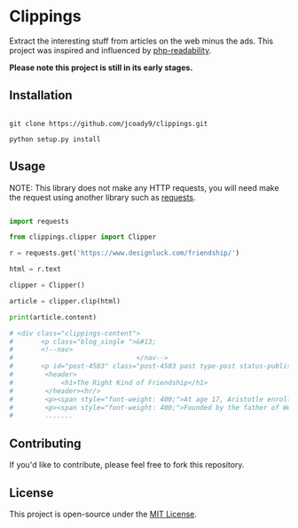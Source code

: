 # Clippings

Extract the interesting stuff from articles on the web minus the ads. This project was inspired and influenced by [php-readability](https://github.com/j0k3r/php-readability).

**Please note this project is still in its early stages.**

## Installation

```

git clone https://github.com/jcoady9/clippings.git

python setup.py install

```

## Usage

NOTE: This library does not make any HTTP requests, you will need make the request using another library such as [requests](https://github.com/requests/requests).

```python

import requests

from clippings.clipper import Clipper

r = requests.get('https://www.designluck.com/friendship/')

html = r.text

clipper = Clipper()

article = clipper.clip(html)

print(article.content)

# <div class="clippings-content">
#       <p class="blog_single ">&#13;
# 		<!--nav>
# 								</nav-->
# 		<p id="post-4503" class="post-4503 post type-post status-publish format-standard hentry category-humanity category-library">
#        <header>
#            <h1>The Right Kind of Friendship</h1>
#        </header><hr/>
#        <p><span style="font-weight: 400;">At age 17, Aristotle enrolled in the Platonic Academy. He would stay there for 20 years.</span></p>
#        <p><span style="font-weight: 400;">Founded by the father of Western philosophy, the Greek philosopher Plato,
#        .......

```

## Contributing

If you'd like to contribute, please feel free to fork this repository.

## License

This project is open-source under the [MIT License](https://opensource.org/licenses/MIT).
